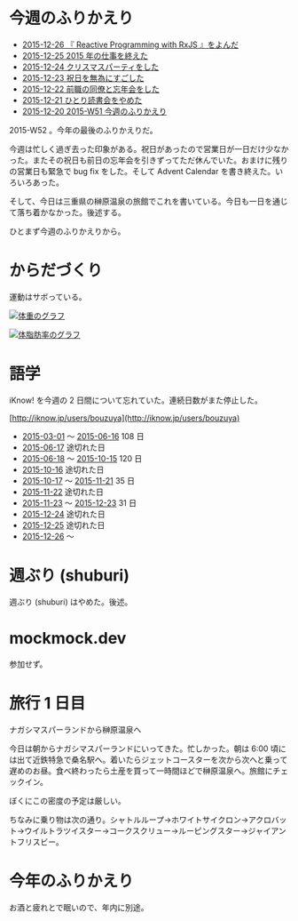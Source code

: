 # 今週のふりかえり

- [2015-12-26 『 Reactive Programming with RxJS 』をよんだ][2015-12-26]
- [2015-12-25 2015 年の仕事を終えた][2015-12-25]
- [2015-12-24 クリスマスパーティをした][2015-12-24]
- [2015-12-23 祝日を無為にすごした][2015-12-23]
- [2015-12-22 前職の同僚と忘年会をした][2015-12-22]
- [2015-12-21 ひとり読書会をやめた][2015-12-21]
- [2015-12-20 2015-W51 今週のふりかえり][2015-12-20]

2015-W52 。今年の最後のふりかえりだ。

今週は忙しく過ぎ去った印象がある。祝日があったので営業日が一日だけ少なかった。またその祝日も前日の忘年会を引きずってただ休んでいた。おまけに残りの営業日も緊急で bug fix をした。そして Advent Calendar を書き終えた。いろいろあった。

そして、今日は三重県の榊原温泉の旅館でこれを書いている。今日も一日を通じて落ち着かなかった。後述する。

ひとまず今週のふりかえりから。

# からだづくり

運動はサボっている。

[![体重のグラフ][graph-weight-img]][graph-weight-url]

[![体脂肪率のグラフ][graph-percent-img]][graph-percent-url]

# 語学

iKnow! を今週の 2 日間について忘れていた。連続日数がまた停止した。

[http://iknow.jp/users/bouzuya](http://iknow.jp/users/bouzuya)

- [2015-03-01][] 〜 [2015-06-16][] 108 日
- [2015-06-17][] 途切れた日
- [2015-06-18][] 〜 [2015-10-15][] 120 日
- [2015-10-16][] 途切れた日
- [2015-10-17][] 〜 [2015-11-21][] 35 日
- [2015-11-22][] 途切れた日
- [2015-11-23][] 〜 [2015-12-23][] 31 日
- [2015-12-24][] 途切れた日
- [2015-12-25][] 途切れた日
- [2015-12-26][] 〜

# 週ぶり (shuburi)

週ぶり (shuburi) はやめた。後述。

# mockmock.dev

参加せず。

# 旅行 1 日目

ナガシマスパーランドから榊原温泉へ

今日は朝からナガシマスパーランドにいってきた。忙しかった。朝は 6:00 頃には出て近鉄特急で桑名駅へ。着いたらジェットコースターを次から次へと乗って遅めのお昼。食べ終わったら土産を買って一時間ほどで榊原温泉へ。旅館にチェックイン。

ぼくにこの密度の予定は厳しい。

ちなみに乗り物は次の通り。シャトルループ→ホワイトサイクロン→アクロバット→ウイルトラツイスター→コークスクリュー→ルーピングスター→ジャイアントフリスビー。

# 今年のふりかえり

お酒と疲れとで眠いので、年内に別途。

[graph-percent-img]: http://graph.hatena.ne.jp/bouzuya/graph?graphname=percent&startdate=2015-01-01&enddate=2015-12-27
[graph-percent-url]: http://graph.hatena.ne.jp/bouzuya/percent/?startdate=2015-01-01&enddate=2015-12-27
[graph-weight-img]: http://graph.hatena.ne.jp/bouzuya/graph?graphname=weight&startdate=2015-01-01&enddate=2015-12-27
[graph-weight-url]: http://graph.hatena.ne.jp/bouzuya/weight/?startdate=2015-01-01&enddate=2015-12-27
[2015-03-01]: https://blog.bouzuya.net/2015/03/01/
[2015-06-16]: https://blog.bouzuya.net/2015/06/16/
[2015-06-17]: https://blog.bouzuya.net/2015/06/17/
[2015-06-18]: https://blog.bouzuya.net/2015/06/18/
[2015-10-15]: https://blog.bouzuya.net/2015/10/15/
[2015-10-16]: https://blog.bouzuya.net/2015/10/16/
[2015-10-17]: https://blog.bouzuya.net/2015/10/17/
[2015-11-21]: https://blog.bouzuya.net/2015/11/21/
[2015-11-22]: https://blog.bouzuya.net/2015/11/22/
[2015-11-23]: https://blog.bouzuya.net/2015/11/23/
[2015-12-20]: https://blog.bouzuya.net/2015/12/20/
[2015-12-21]: https://blog.bouzuya.net/2015/12/21/
[2015-12-22]: https://blog.bouzuya.net/2015/12/22/
[2015-12-23]: https://blog.bouzuya.net/2015/12/23/
[2015-12-24]: https://blog.bouzuya.net/2015/12/24/
[2015-12-25]: https://blog.bouzuya.net/2015/12/25/
[2015-12-26]: https://blog.bouzuya.net/2015/12/26/

